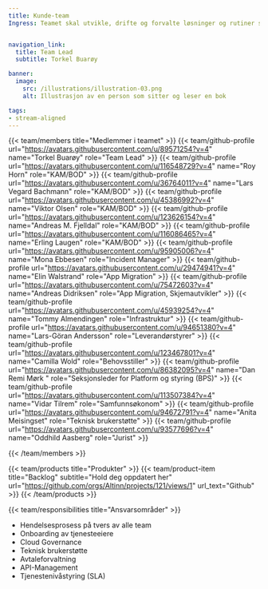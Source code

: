 ```yaml
---
title: Kunde-team
Ingress: Teamet skal utvikle, drifte og forvalte løsninger og rutiner som sikrer en effektiv og brukervennlig support til kunder av våre produkter og API-er. Teamet er ansvarlig for onboarding av nye tjenesteeiere og oppfølging av hele kundedialogen. I tillegg skal kundeteamet sikre en helhetlig incidentprosess på tvers av alle team.


navigation_link:
  title: Team Lead
  subtitle: Torkel Buarøy

banner:
  image:
    src: /illustrations/illustration-03.png
    alt: Illustrasjon av en person som sitter og leser en bok

tags:
- stream-aligned
---
```


{{< team/members title="Medlemmer i teamet" >}}
{{< team/github-profile url="https://avatars.githubusercontent.com/u/89571254?v=4" name="Torkel Buarøy" role="Team Lead" >}}
{{< team/github-profile url="https://avatars.githubusercontent.com/u/116548729?v=4" name="Roy Horn" role="KAM/BOD" >}}
{{< team/github-profile url="https://avatars.githubusercontent.com/u/36764011?v=4" name="Lars Vegard Bachmann" role="KAM/BOD" >}}
{{< team/github-profile url="https://avatars.githubusercontent.com/u/45386992?v=4" name="Viktor Olsen" role="KAM/BOD" >}}
{{< team/github-profile url="https://avatars.githubusercontent.com/u/123626154?v=4" name="Andreas M. Fjelldal" role="KAM/BOD" >}}
{{< team/github-profile url="https://avatars.githubusercontent.com/u/116086465?v=4" name="Erling Laugen" role="KAM/BOD" >}}
{{< team/github-profile url="https://avatars.githubusercontent.com/u/95905006?v=4" name="Mona Ebbesen" role="Incident Manager" >}}
{{< team/github-profile url="https://avatars.githubusercontent.com/u/29474941?v=4" name="Elin Walstrand" role="App Migration" >}}
{{< team/github-profile url="https://avatars.githubusercontent.com/u/75472603?v=4" name="Andreas Didriksen" role="App Migration, Skjemautvikler" >}}
{{< team/github-profile url="https://avatars.githubusercontent.com/u/45939254?v=4" name="Tommy Almendingen" role="Infrastruktur" >}}
{{< team/github-profile url="https://avatars.githubusercontent.com/u/94651380?v=4" name="Lars-Göran Andersson" role="Leverandørstyrer" >}}
{{< team/github-profile url="https://avatars.githubusercontent.com/u/123467801?v=4" name="Camilla Wold" role="Behovsstiller" >}}
{{< team/github-profile url="https://avatars.githubusercontent.com/u/86382095?v=4" name="Dan Remi Mørk " role="Seksjonsleder for Platform og styring (BPS)" >}}
{{< team/github-profile url="https://avatars.githubusercontent.com/u/113507384?v=4" name="Vidar Tilrem" role="Samfunnsøkonom" >}}
{{< team/github-profile url="https://avatars.githubusercontent.com/u/94672791?v=4" name="Anita Meisingset" role="Teknisk brukerstøtte" >}}
{{< team/github-profile url="https://avatars.githubusercontent.com/u/93577696?v=4" name="Oddhild Aasberg" role="Jurist" >}}

{{< /team/members >}}

{{< team/products title="Produkter" >}}
{{< team/product-item title="Backlog" subtitle="Hold deg oppdatert her" url="https://github.com/orgs/Altinn/projects/121/views/1" url_text="Github" >}}
{{< /team/products >}}

{{< team/responsibilities title="Ansvarsområder" >}}

- Hendelsesprosess på tvers av alle team
- Onboarding av tjenesteeiere
- Cloud Governance
- Teknisk brukerstøtte
- Avtaleforvaltning
- API-Management
- Tjenestenivåstyring (SLA)
